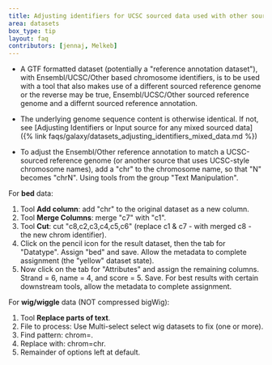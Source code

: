 ```yaml
---
title: Adjusting identifiers for UCSC sourced data used with other sourced data
area: datasets
box_type: tip
layout: faq
contributors: [jennaj, Melkeb]
---
```



- A GTF formatted dataset (potentially a "reference annotation dataset"), with Ensembl/UCSC/Other based chromosome identifiers, is to be used with a tool that also makes use of a different sourced reference genome or the reverse may be true, Ensembl/UCSC/Other sourced reference genome and a differnt sourced reference annotation.

- The underlying genome sequence content is otherwise identical. If not, see [Adjusting Identifiers or Input source for any mixed sourced data]({% link faqs/galaxy/datasets_adjusting_identifiers_mixed_data.md %})

- To adjust the Ensembl/Other reference annotation to match a UCSC-sourced reference genome (or another source that uses UCSC-style chromosome names), add a "chr" to the chromosome name, so that "N" becomes "chrN". Using tools from the group "Text Manipulation".

For **bed** data:

1. Tool **Add column**: add "chr" to the original dataset as a new column.
2. Tool **Merge Columns**: merge "c7" with "c1".
3. Tool **Cut**: cut "c8,c2,c3,c4,c5,c6" (replace c1 & c7 - with merged c8 - the new chrom identifier).
4. Click on the pencil icon for the result dataset, then the tab for "Datatype". Assign "bed" and save. Allow the metadata to complete assignment (the "yellow" dataset state).
5. Now click on the tab for "Attributes" and assign the remaining columns. Strand = 6, name = 4, and score = 5. Save. For best results with certain downstream tools, allow the metadata to complete assignment.

For **wig/wiggle** data (NOT compressed bigWig):

1. Tool **Replace parts of text**.
2. File to process: Use Multi-select select wig datasets to fix (one or more).
3. Find pattern: chrom=.
4. Replace with: chrom=chr.
5. Remainder of options left at default.


